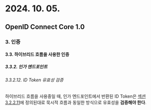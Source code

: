 # 2024. 10. 05.

## OpenID Connect Core 1.0

### 3. 인증

#### 3.3. 하이브리드 흐름을 사용한 인증

##### 3.3.2. 인가 엔드포인트

###### 3.3.2.12. ID Token 유효성 검증

하이브리드 흐름을 사용중일 때, 인가 엔드포인트에서 반환된 ID Token은 [섹션 3.2.2.11][oidc-core-section-3-2-2-11]에 정의된대로 묵시적 흐름과 동일한 방식으로 유효성을 **검증해야 한다**.



[oidc-core-section-3-2-2-11]: https://openid.net/specs/openid-connect-core-1_0.html#ImplicitIDTValidation